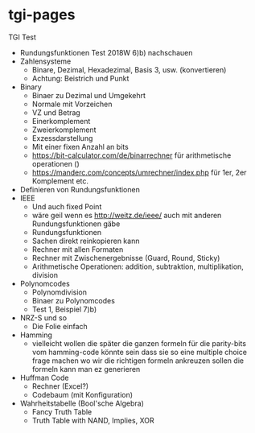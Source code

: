 # tgi-pages

TGI Test

- Rundungsfunktionen Test 2018W 6)b) nachschauen
- Zahlensysteme
  - Binare, Dezimal, Hexadezimal, Basis 3, usw. (konvertieren)
  - Achtung: Beistrich und Punkt
- Binary
  - Binaer zu Dezimal und Umgekehrt
  - Normale mit Vorzeichen
  - VZ und Betrag
  - Einerkomplement
  - Zweierkomplement
  - Exzessdarstellung
  - Mit einer fixen Anzahl an bits
  - https://bit-calculator.com/de/binarrechner für arithmetische operationen ()
  - https://manderc.com/concepts/umrechner/index.php für 1er, 2er Komplement etc.
- Definieren von Rundungsfunktionen
- IEEE
  - Und auch fixed Point
  - wäre geil wenn es http://weitz.de/ieee/ auch mit anderen Rundungsfunktionen gäbe
  - Rundungsfunktionen
  - Sachen direkt reinkopieren kann
  - Rechner mit allen Formaten
  - Rechner mit Zwischenergebnisse (Guard, Round, Sticky)
  - Arithmetische Operationen: addition, subtraktion, multiplikation, division
- Polynomcodes
  - Polynomdivision
  - Binaer zu Polynomcodes
  - Test 1, Beispiel 7)b)
- NRZ-S und so
  - Die Folie einfach
- Hamming
  - vielleicht wollen die später die ganzen formeln für die parity-bits vom hamming-code
    könnte sein dass sie so eine multiple choice frage machen wo wir die richtigen formeln ankreuzen sollen
    die formeln kann man ez generieren
- Huffman Code
  - Rechner (Excel?)
  - Codebaum (mit Konfiguration)
- Wahrheitstabelle (Bool'sche Algebra)
  - Fancy Truth Table
  - Truth Table with NAND, Implies, XOR
